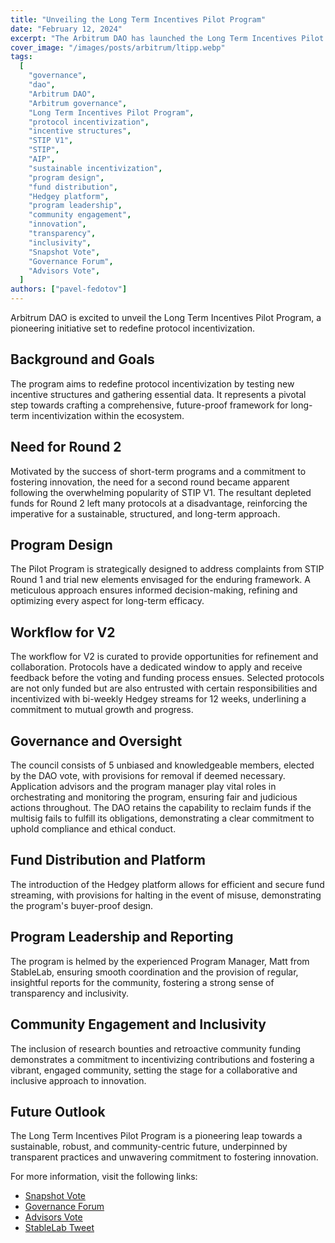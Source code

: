 ```yaml
---
title: "Unveiling the Long Term Incentives Pilot Program"
date: "February 12, 2024"
excerpt: "The Arbitrum DAO has launched the Long Term Incentives Pilot Program to revolutionize protocol incentivization."
cover_image: "/images/posts/arbitrum/ltipp.webp"
tags:
  [
    "governance",
    "dao",
    "Arbitrum DAO",
    "Arbitrum governance",
    "Long Term Incentives Pilot Program",
    "protocol incentivization",
    "incentive structures",
    "STIP V1",
    "STIP",
    "AIP",
    "sustainable incentivization",
    "program design",
    "fund distribution",
    "Hedgey platform",
    "program leadership",
    "community engagement",
    "innovation",
    "transparency",
    "inclusivity",
    "Snapshot Vote",
    "Governance Forum",
    "Advisors Vote",
  ]
authors: ["pavel-fedotov"]
---
```


Arbitrum DAO is excited to unveil the Long Term Incentives Pilot Program, a pioneering initiative set to redefine protocol incentivization.

## Background and Goals

The program aims to redefine protocol incentivization by testing new incentive structures and gathering essential data. It represents a pivotal step towards crafting a comprehensive, future-proof framework for long-term incentivization within the ecosystem.

## Need for Round 2

Motivated by the success of short-term programs and a commitment to fostering innovation, the need for a second round became apparent following the overwhelming popularity of STIP V1. The resultant depleted funds for Round 2 left many protocols at a disadvantage, reinforcing the imperative for a sustainable, structured, and long-term approach.

## Program Design

The Pilot Program is strategically designed to address complaints from STIP Round 1 and trial new elements envisaged for the enduring framework. A meticulous approach ensures informed decision-making, refining and optimizing every aspect for long-term efficacy.

## Workflow for V2

The workflow for V2 is curated to provide opportunities for refinement and collaboration. Protocols have a dedicated window to apply and receive feedback before the voting and funding process ensues. Selected protocols are not only funded but are also entrusted with certain responsibilities and incentivized with bi-weekly Hedgey streams for 12 weeks, underlining a commitment to mutual growth and progress.

## Governance and Oversight

The council consists of 5 unbiased and knowledgeable members, elected by the DAO vote, with provisions for removal if deemed necessary. Application advisors and the program manager play vital roles in orchestrating and monitoring the program, ensuring fair and judicious actions throughout. The DAO retains the capability to reclaim funds if the multisig fails to fulfill its obligations, demonstrating a clear commitment to uphold compliance and ethical conduct.

## Fund Distribution and Platform

The introduction of the Hedgey platform allows for efficient and secure fund streaming, with provisions for halting in the event of misuse, demonstrating the program's buyer-proof design.

## Program Leadership and Reporting

The program is helmed by the experienced Program Manager, Matt from StableLab, ensuring smooth coordination and the provision of regular, insightful reports for the community, fostering a strong sense of transparency and inclusivity.

## Community Engagement and Inclusivity

The inclusion of research bounties and retroactive community funding demonstrates a commitment to incentivizing contributions and fostering a vibrant, engaged community, setting the stage for a collaborative and inclusive approach to innovation.

## Future Outlook

The Long Term Incentives Pilot Program is a pioneering leap towards a sustainable, robust, and community-centric future, underpinned by transparent practices and unwavering commitment to fostering innovation.

For more information, visit the following links:

- [Snapshot Vote](https://snapshot.org/#/arbitrumfoundation.eth/proposal/0x8112be08246466f870d0b91590fe99211f73d15cfdadac62ff3f1e6b2f74869a)
- [Governance Forum](https://forum.arbitrum.foundation/t/long-term-incentives-pilot-program/20223)
- [Advisors Vote](https://snapshot.org/#/arbitrumfoundation.eth/proposal/0x1e5052579c5ed931f90e03e59f34274ba0a006093a6eeeab65e5e4df552668cc)
- [StableLab Tweet](https://x.com/StableLab/status/1744801730951606405?s=20)
